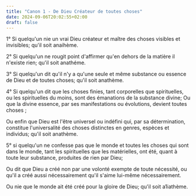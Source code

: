 ```yaml
---
title: "Canon 1 - De Dieu Créateur de toutes choses"
date: 2024-09-06T20:02:55+02:00
draft: false
---
```



1° Si quelqu'un nie un vrai Dieu créateur et maître des choses visibles et invisibles; qu'il soit anaihème.

2° Si quelqu'un ne rougit point d'affirmer qu'en dehors de la matière il n'existe rien; qu'il soit anathéme.

3° Si quelqu'un dit qu'il n'y a qu'une seule et même substance ou essence de Dieu et de toutes choses; qu'il soit anathème.

4° Si quelqu'un dit que les choses finies, tant corporelles que spirituelles, ou les spirituelles du moins, sont des émanations de la substance divine; Ou que la divine essence, par ses manifestations ou évolutions, devient toutes choses ; 

Ou enfin que Dieu est l'être universel ou indéfini qui, par sa détermination, constitue l'universalité des choses distinctes en genres, espèces et individus; qu'il soit anathème.

5° si quelqu'un ne confesse pas que le monde et toutes les choses qui sont dans le monde, tant les spirituelles que les matérielles, ont été, quant à toute leur substance, produites de rien par Dieu; 

Ou dit que Dieu a créé non par une volonté exempte de toute nécessité, ou qu'il a créé aussi nécessairement qu'il s'aime lui-même nécessairement.

Ou nie que le monde ait été créé pour la gloire de Dieu; qu'il soit a1iathème.
